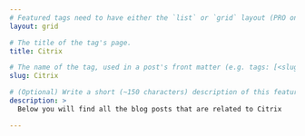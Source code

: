 ```yaml
---
# Featured tags need to have either the `list` or `grid` layout (PRO only).
layout: grid

# The title of the tag's page.
title: Citrix

# The name of the tag, used in a post's front matter (e.g. tags: [<slug>]).
slug: Citrix

# (Optional) Write a short (~150 characters) description of this featured tag.
description: >
  Below you will find all the blog posts that are related to Citrix

---
```

